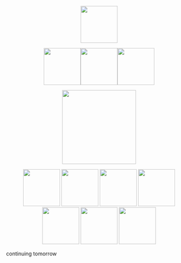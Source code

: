 
<p align="center"><img src="https://en.bloggif.com/tmp/65728fa1eda42049a5295733ca087199/text.gif?1742462608" width="100">
<p align="center"><img src="https://github.com/user-attachments/assets/15c399d6-767b-433b-a955-54f90523eed5" width="100"><img src="https://github.com/user-attachments/assets/d73f98c5-407c-4d08-8297-161c98002c51" width="100"><img src="https://github.com/user-attachments/assets/bbce2272-233e-4be0-ab7b-6e42d4b20e49" width="100">
<p> 
<p align="center"><img src="https://en.bloggif.com/tmp/65728fa1eda42049a5295733ca087199/text.gif?1742462817" width="200">
<p align="center"><img src="https://github.com/user-attachments/assets/9193650c-c1ce-4bb1-863f-12e61cb11db5" width="100">
<img src="https://github.com/user-attachments/assets/eb388b69-33b7-4398-9f42-32b128d2cd70" width="100">
<img src="https://github.com/user-attachments/assets/3019ef3b-7015-41ca-a4cd-bfc1d405d3e1" width="100">
<img src="https://github.com/user-attachments/assets/6bc8a804-dc01-4557-a13d-8d261d91c701" width="100">
<img src="https://github.com/user-attachments/assets/28c55ac6-0b0b-4a3d-a66a-d7e73793a631" width="100">
<img src="https://github.com/user-attachments/assets/f1490848-6d84-4a5a-a930-4c9999fb134c" width="100">
<img src="https://github.com/user-attachments/assets/3ce9f0e8-4b15-47d7-a5a9-18499c36f313" width="100">

<p> continuing tomorrow




